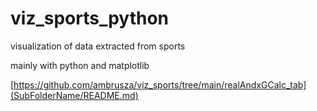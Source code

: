 # viz_sports_python
visualization of data extracted from sports

mainly with python and matplotlib


[https://github.com/ambrusza/viz_sports/tree/main/realAndxGCalc_tab](SubFolderName/README.md)
